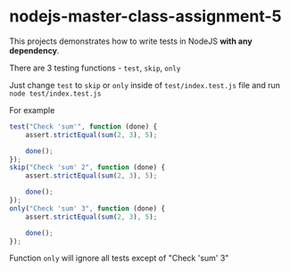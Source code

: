 # nodejs-master-class-assignment-5

This projects demonstrates how to write tests in NodeJS **with any dependency**.

There are 3 testing functions - `test`, `skip`, `only`

Just change `test` to `skip` or `only` inside of `test/index.test.js` file and run `node test/index.test.js`


For example

```javascript
test("Check 'sum'", function (done) {
    assert.strictEqual(sum(2, 3), 5);

    done();
});
skip("Check 'sum' 2", function (done) {
    assert.strictEqual(sum(2, 3), 5);

    done();
});
only("Check 'sum' 3", function (done) {
    assert.strictEqual(sum(2, 3), 5);

    done();
});
```

Function `only` will ignore all tests except of "Check 'sum' 3"